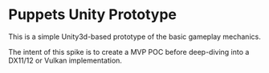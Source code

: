 # Puppets Unity Prototype

This is a simple Unity3d-based prototype of the basic gameplay mechanics.

The intent of this spike is to create a MVP POC before deep-diving into a DX11/12 or Vulkan implementation.

